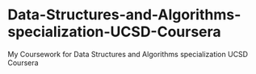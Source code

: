 # Data-Structures-and-Algorithms-specialization-UCSD-Coursera
My Coursework for Data Structures and Algorithms specialization UCSD Coursera
